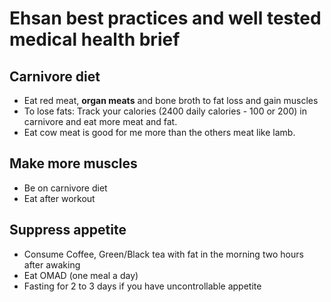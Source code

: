 # Ehsan best practices and well tested medical health brief

## Carnivore diet 
* Eat red meat, **organ meats** and bone broth to fat loss and gain muscles
* To lose fats: Track your calories (2400 daily calories - 100 or 200) in carnivore and eat more meat and fat.
* Eat cow meat is good for me more than the others meat like lamb.


## Make more muscles
* Be on carnivore diet
* Eat after workout


## Suppress appetite 
* Consume Coffee, Green/Black tea with fat in the morning two hours after awaking 
* Eat OMAD (one meal a day) 
* Fasting for 2 to 3 days if you have uncontrollable appetite